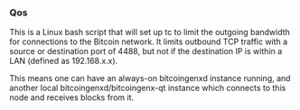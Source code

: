 ### Qos ###

This is a Linux bash script that will set up tc to limit the outgoing bandwidth for connections to the Bitcoin network. It limits outbound TCP traffic with a source or destination port of 4488, but not if the destination IP is within a LAN (defined as 192.168.x.x).

This means one can have an always-on bitcoingenxd instance running, and another local bitcoingenxd/bitcoingenx-qt instance which connects to this node and receives blocks from it.
